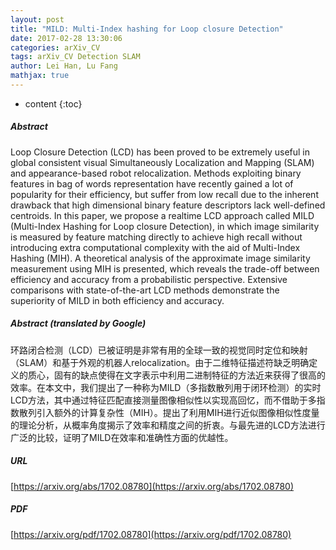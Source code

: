 ```yaml
---
layout: post
title: "MILD: Multi-Index hashing for Loop closure Detection"
date: 2017-02-28 13:30:06
categories: arXiv_CV
tags: arXiv_CV Detection SLAM
author: Lei Han, Lu Fang
mathjax: true
---
```


* content
{:toc}

##### Abstract
Loop Closure Detection (LCD) has been proved to be extremely useful in global consistent visual Simultaneously Localization and Mapping (SLAM) and appearance-based robot relocalization. Methods exploiting binary features in bag of words representation have recently gained a lot of popularity for their efficiency, but suffer from low recall due to the inherent drawback that high dimensional binary feature descriptors lack well-defined centroids. In this paper, we propose a realtime LCD approach called MILD (Multi-Index Hashing for Loop closure Detection), in which image similarity is measured by feature matching directly to achieve high recall without introducing extra computational complexity with the aid of Multi-Index Hashing (MIH). A theoretical analysis of the approximate image similarity measurement using MIH is presented, which reveals the trade-off between efficiency and accuracy from a probabilistic perspective. Extensive comparisons with state-of-the-art LCD methods demonstrate the superiority of MILD in both efficiency and accuracy.

##### Abstract (translated by Google)
环路闭合检测（LCD）已被证明是非常有用的全球一致的视觉同时定位和映射（SLAM）和基于外观的机器人relocalization。由于二维特征描述符缺乏明确定义的质心，固有的缺点使得在文字表示中利用二进制特征的方法近来获得了很高的效率。在本文中，我们提出了一种称为MILD（多指数散列用于闭环检测）的实时LCD方法，其中通过特征匹配直接测量图像相似性以实现高回忆，而不借助于多指数散列引入额外的计算复杂性（MIH）。提出了利用MIH进行近似图像相似性度量的理论分析，从概率角度揭示了效率和精度之间的折衷。与最先进的LCD方法进行广泛的比较，证明了MILD在效率和准确性方面的优越性。

##### URL
[https://arxiv.org/abs/1702.08780](https://arxiv.org/abs/1702.08780)

##### PDF
[https://arxiv.org/pdf/1702.08780](https://arxiv.org/pdf/1702.08780)

